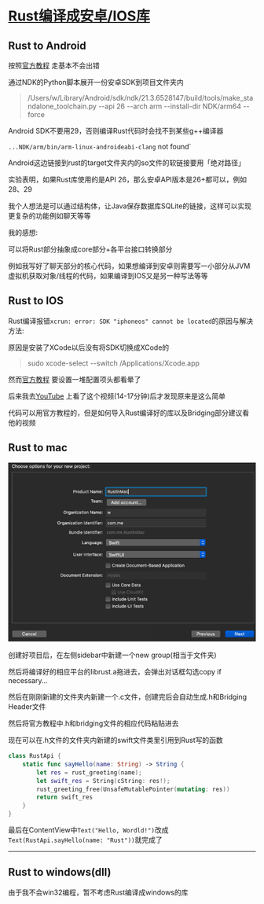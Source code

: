 # [Rust编译成安卓/IOS库](/2020/08/rust_to_android_ios_mac.md)

## Rust to Android

按照[官方教程](https://mozilla.github.io/firefox-browser-architecture/experiments/2017-09-21-rust-on-android.html)
走基本不会出错

通过NDK的Python脚本展开一份安卓SDK到项目文件夹内

> /Users/w/Library/Android/sdk/ndk/21.3.6528147/build/tools/make_standalone_toolchain.py --api 26 --arch arm --install-dir NDK/arm64 --force

Android SDK不要用29，否则编译Rust代码时会找不到某些g++编译器

`...NDK/arm/bin/arm-linux-androideabi-clang` not found`

Android这边链接到rust的target文件夹内的so文件的软链接要用「绝对路径」

实验表明，如果Rust库使用的是API 26，那么安卓API版本是26+都可以，例如28、29

我个人想法是可以通过结构体，让Java保存数据库SQLite的链接，这样可以实现更复杂的功能例如聊天等等

我的感想:

可以将Rust部分抽象成core部分+各平台接口转换部分

例如我写好了聊天部分的核心代码，如果想编译到安卓则需要写一小部分从JVM虚拟机获取对象/线程的代码，如果编译到IOS又是另一种写法等等

## Rust to IOS

Rust编译报错`xcrun: error: SDK "iphoneos" cannot be located`的原因与解决方法:

原因是安装了XCode以后没有将SDK切换成XCode的

> sudo xcode-select --switch /Applications/Xcode.app

然而[官方教程](https://mozilla.github.io/firefox-browser-architecture/experiments/2017-09-06-rust-on-ios.html)
要设置一堆配置项头都看晕了

后来我去[YouTube](https://www.youtube.com/watch?v=lKYSQ4JkSLU)
上看了这个视频(14-17分钟)后才发现原来是这么简单

代码可以用官方教程的，但是如何导入Rust编译好的库以及Bridging部分建议看他的视频

## Rust to mac

![](create_macos_app_project.png)

创建好项目后，在左侧sidebar中新建一个new group(相当于文件夹)

然后将编译好的相应平台的librust.a拖进去，会弹出对话框勾选copy if necessary...

然后在刚刚新建的文件夹内新建一个.c文件，创建完后会自动生成.h和Bridging Header文件

然后将官方教程中.h和bridging文件的相应代码粘贴进去

现在可以在.h文件的文件夹内新建的swift文件类里引用到Rust写的函数

```swift
class RustApi {
    static func sayHello(name: String) -> String {
        let res = rust_greeting(name);
        let swift_res = String(cString: res!);
        rust_greeting_free(UnsafeMutablePointer(mutating: res))
        return swift_res
    }
}
```

最后在ContentView中`Text("Hello, Wordld!")`改成`Text(RustApi.sayHello(name: "Rust"))`就完成了

---

## Rust to windows(dll)

由于我不会win32编程，暂不考虑Rust编译成windows的库
